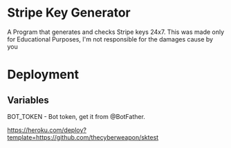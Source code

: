 # Stripe Key Generator

A Program that generates and checks Stripe keys 24x7. This was made only for Educational Purposes, I'm not responsible for the damages cause by you

# Deployment
## Variables
BOT_TOKEN - Bot token, get it from @BotFather.

https://heroku.com/deploy?template=https://github.com/thecyberweapon/sktest
